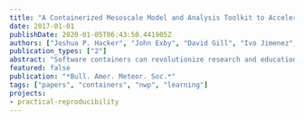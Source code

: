 ```yaml
---
title: "A Containerized Mesoscale Model and Analysis Toolkit to Accelerate Classroom Learning, Collaborative Research, and Uncertainty Quantification"
date: 2017-01-01
publishDate: 2020-01-05T06:43:50.441905Z
authors: ["Joshua P. Hacker", "John Exby", "David Gill", "Ivo Jimenez", "Carlos Maltzahn", "Timothy See", "Gretchen Mullendore", "Kathryn Fossell"]
publication_types: ["2"]
abstract: "Software containers can revolutionize research and education with numerical weather prediction models by easing use and guaranteeing reproducibility."
featured: false
publication: "*Bull. Amer. Meteor. Soc.*"
tags: ["papers", "containers", "nwp", "learning"]
projects:
- practical-reproducibility
---
```


